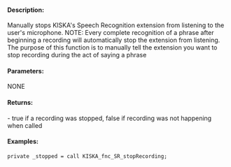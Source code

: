 #### Description:
Manually stops KISKA's Speech Recognition extension from listening to the user's microphone. NOTE: Every complete recognition of a phrase after beginning a recording will automatically stop the extension from listening. The purpose of this function is to manually tell the extension you want to stop recording during the act of saying a phrase

#### Parameters:
NONE

#### Returns:
<BOOL> - true if a recording was stopped, false if recording was not happening 
	 when called

#### Examples:
```sqf
private _stopped = call KISKA_fnc_SR_stopRecording;
```

